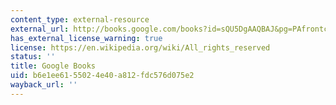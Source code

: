 ```yaml
---
content_type: external-resource
external_url: http://books.google.com/books?id=sQU5DgAAQBAJ&pg=PAfrontcover
has_external_license_warning: true
license: https://en.wikipedia.org/wiki/All_rights_reserved
status: ''
title: Google Books
uid: b6e1ee61-5502-4e40-a812-fdc576d075e2
wayback_url: ''
---
```

